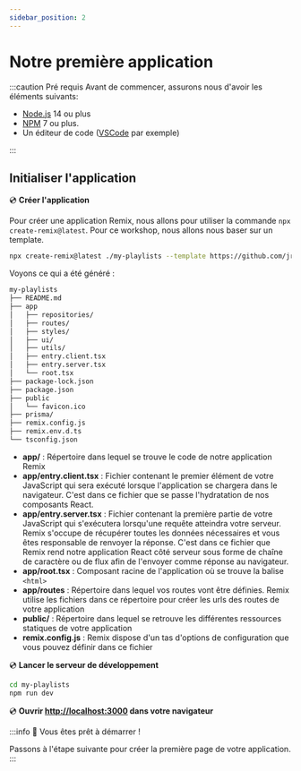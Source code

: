 ```yaml
---
sidebar_position: 2
---
```


# Notre première application

:::caution Pré requis
Avant de commencer, assurons nous d'avoir les éléments suivants:

- [Node.js](https://nodejs.org/en/download/) 14 ou plus
- [NPM](https://www.npmjs.com/) 7 ou plus.
- Un éditeur de code ([VSCode](https://code.visualstudio.com/) par exemple)

:::

## Initialiser l'application

💿 **Créer l'application**

Pour créer une application Remix, nous allons pour utiliser la commande `npx create-remix@latest`. Pour ce workshop, nous allons nous baser sur un template.

```bash
npx create-remix@latest ./my-playlists --template https://github.com/jrakotoharisoa/remix-workshop/tree/starter
```

Voyons ce qui a été généré :

```bash
my-playlists
├── README.md
├── app
│   ├── repositories/
│   ├── routes/
│   ├── styles/
│   ├── ui/
│   ├── utils/
│   ├── entry.client.tsx
│   ├── entry.server.tsx
│   └── root.tsx
├── package-lock.json
├── package.json
├── public
│   └── favicon.ico
├── prisma/
├── remix.config.js
├── remix.env.d.ts
└── tsconfig.json

```

- **app/** : Répertoire dans lequel se trouve le code de notre application Remix
- **app/entry.client.tsx** : Fichier contenant le premier élément de votre JavaScript qui sera exécuté lorsque l'application se chargera dans le navigateur. C'est dans ce fichier que se passe l'hydratation de nos composants React.
- **app/entry.server.tsx** : Fichier contenant la première partie de votre JavaScript qui s'exécutera lorsqu'une requête atteindra votre serveur. Remix s'occupe de récupérer toutes les données nécessaires et vous êtes responsable de renvoyer la réponse. C'est dans ce fichier que Remix rend notre application React côté serveur sous forme de chaîne de caractère ou de flux afin de l'envoyer comme réponse au navigateur.
- **app/root.tsx** : Composant racine de l'application où se trouve la balise `<html>`
- **app/routes** : Répertoire dans lequel vos routes vont être définies. Remix utilise les fichiers dans ce répertoire pour créer les urls des routes de votre application
- **public/** : Répertoire dans lequel se retrouve les différentes ressources statiques de votre application
- **remix.config.js** : Remix dispose d'un tas d'options de configuration que vous pouvez définir dans ce fichier

💿 **Lancer le serveur de développement**

```bash
cd my-playlists
npm run dev
```

💿 **Ouvrir [http://localhost:3000](http://localhost:3000) dans votre navigateur**

:::info 🚀 Vous êtes prêt à démarrer !

Passons à l'étape suivante pour créer la première page de votre application.
:::
